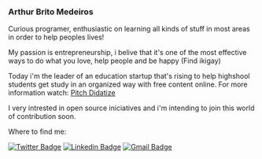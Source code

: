 ### Arthur Brito Medeiros

<!--
**ArthurBM/ArthurBM** is a ✨ _special_ ✨ repository because its `README.md` (this file) appears on your GitHub profile.-->
Curious programer, enthusiastic on learning all kinds of stuff in most areas in order to help peoples lives!

My passion is entrepreneurship, i belive that it's one of the most effective ways to do what you love, help people and be happy (Find ikigay)

Today i'm the leader of an education startup that's rising to help highshool students get study in an organized way with free content online. For more information watch:
[Pitch Didatize](https://www.youtube.com/watch?v=1b770VPGqb8&feature=youtu.be)

I very intrested in open source iniciatives and i'm intending to join this world of contribution soon.

Where to find me:

[![Twitter Badge](https://img.shields.io/badge/-@tutabritom-6633cc?style=flat-square&labelColor=6633cc&logo=twitter&logoColor=white&link=https://twitter.com/tutabritom)](https://twitter.com/tutabritom) 
[![Linkedin Badge](https://img.shields.io/badge/-Arthur%20Brito-6633cc?style=flat-square&logo=Linkedin&logoColor=white&link=https://www.linkedin.com/in/diego-schell-fernandes/)](https://www.linkedin.com/in/arthur-brito-medeiros-22ab01182/) 
[![Gmail Badge](https://img.shields.io/badge/-arthurmedeiros32@gmail.com-c14438?style=flat-square&logo=Gmail&logoColor=white&link=mailto:arthurmedeiros32@gmail.com)](mailto:arthurmedeiros32@gmail.com)
